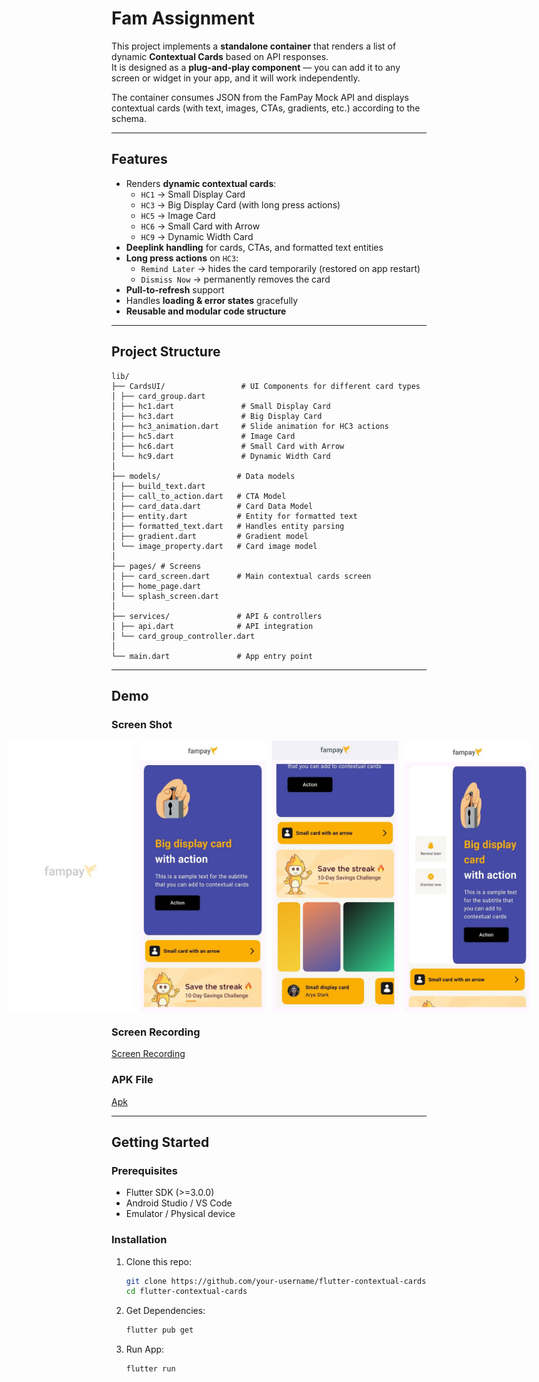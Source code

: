 # Fam Assignment

This project implements a **standalone container** that renders a list of dynamic **Contextual Cards** based on API responses.  
It is designed as a **plug-and-play component** — you can add it to any screen or widget in your app, and it will work independently.  

The container consumes JSON from the FamPay Mock API and displays contextual cards (with text, images, CTAs, gradients, etc.) according to the schema.

---

##  Features

- Renders **dynamic contextual cards**:
  - `HC1` → Small Display Card  
  - `HC3` → Big Display Card (with long press actions)  
  - `HC5` → Image Card  
  - `HC6` → Small Card with Arrow  
  - `HC9` → Dynamic Width Card  
- **Deeplink handling** for cards, CTAs, and formatted text entities  
- **Long press actions** on `HC3`:  
  - `Remind Later` → hides the card temporarily (restored on app restart)  
  - `Dismiss Now` → permanently removes the card  
- **Pull-to-refresh** support  
- Handles **loading & error states** gracefully  
- **Reusable and modular code structure**  

---

##  Project Structure

```
lib/
├── CardsUI/                 # UI Components for different card types
│ ├── card_group.dart
│ ├── hc1.dart               # Small Display Card
│ ├── hc3.dart               # Big Display Card
│ ├── hc3_animation.dart     # Slide animation for HC3 actions
│ ├── hc5.dart               # Image Card
│ ├── hc6.dart               # Small Card with Arrow
│ └── hc9.dart               # Dynamic Width Card
│
├── models/                 # Data models
│ ├── build_text.dart
│ ├── call_to_action.dart   # CTA Model
│ ├── card_data.dart        # Card Data Model
│ ├── entity.dart           # Entity for formatted text
│ ├── formatted_text.dart   # Handles entity parsing
│ ├── gradient.dart         # Gradient model
│ └── image_property.dart   # Card image model
│
├── pages/ # Screens
│ ├── card_screen.dart      # Main contextual cards screen
│ ├── home_page.dart
│ └── splash_screen.dart
│
├── services/               # API & controllers
│ ├── api.dart              # API integration
│ └── card_group_controller.dart
│
└── main.dart               # App entry point
```

---

##  Demo

### Screen Shot
<div style="display: flex; justify-content: center; gap: 10px;">
  <img src="ScreenShots/ScreenShot (1).jpg" alt="Screenshot 1" style="width: 40%; height: auto;">
  <img src="ScreenShots/ScreenShot (2).jpg" alt="Screenshot 2" style="width: 40%; height: auto;">
  <img src="ScreenShots/ScreenShot (3).jpg" alt="Screenshot 3" style="width: 40%; height: auto;">
  <img src="ScreenShots/ScreenShot (4).jpg" alt="Screenshot 4" style="width: 40%; height: auto;">
</div>


### Screen Recording

[Screen Recording](ScreenShots/ScreenRecording.mp4)

### APK File

[Apk](app-release.apk)

---

##  Getting Started

### Prerequisites
- Flutter SDK (>=3.0.0)
- Android Studio / VS Code
- Emulator / Physical device

### Installation
1. Clone this repo:
   ```bash
   git clone https://github.com/your-username/flutter-contextual-cards.git
   cd flutter-contextual-cards
2. Get Dependencies:
   ```bash
   flutter pub get
3. Run App:
   ```bash
   flutter run

